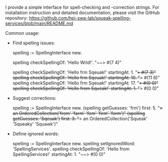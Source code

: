 I provide a simple interface for spell-checking and -correction strings. For installation instruction and detailed documentation, please visit the GitHub repository: https://github.com/hpi-swa-lab/squeak-spelling-services/blob/main/README.md

Common usage:

- Find spelling issues:

	spelling := SpellingInterface new.

	spelling checkSpellingOf: 'Hello Wrld!'. "~~> #(7 4)"

	spelling checkSpellingOf: 'Hello frm Sqeuak!' startingAt: 1. "~~> #(7 3)"
	spelling checkSpellingOf: 'Hello frm Sqeuak!' startingAt: 10. "~~> #(11 6)"
	spelling checkSpellingOf: 'Hello frm Sqeuak!' startingAt: 17. "~~> #(0 0)"
	spelling checkSpellingOf: 'Hello from Squeak!' startingAt: 1. "~~> #(0 0)"

- Suggest corrections:

	spelling := SpellingInterface new.
	(spelling getGuesses: 'frm') first: 5. "~~> an OrderedCollection('from' 'farm' 'fem' 'firm' 'form')"
	(spelling getGuesses: 'Sqeuak') first: 3. "~~> an OrderedCollection('Squeak' 'Squeaky' 'Squawk')"

- Define ignored words:

	spelling := SpellingInterface new.
	spelling setIgnoredWord: 'SpellingServices'.
	spelling checkSpellingOf: 'Hello from SpellingServices!' startingAt: 1. "~~> #(0 0)"